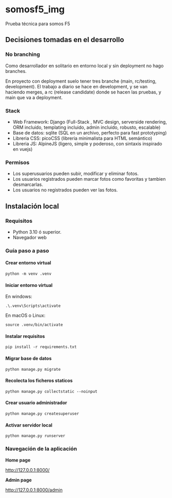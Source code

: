 # somosf5_img

Prueba técnica para somos F5

## Decisiones tomadas en el desarrollo

### No branching

Como desarrollador en solitario en entorno local y sin deployment no hago branches.  

En proyecto con deployment suelo tener tres branche (main, rc/testing, development).  El trabajo a diario se hace en development, y se van haciendo merges, a rc (release candidate) donde se hacen las pruebas, y main que va a deployment.

### Stack

- Web Framework: Django (Full-Stack , MVC design, serverside rendering, ORM incluido, templating incluido, admin incluido, robusto, escalable)
- Base de datos: sqlite (SQL en un archivo, perfecto para fast prototyping)
- Libreria CSS: picoCSS (libreria minimalista para HTML semántico)
- Libreria JS: AlpineJS (ligero, simple y poderoso, con sintaxis inspirado en vuejs)


### Permisos

- Los superusuarios pueden subir, modificar y eliminar fotos.
- Los usuarios registrados pueden marcar fotos como favoritas y tambien desmarcarlas.
- Los usuarios no registrados pueden ver las fotos.

## Instalación local

### Requisitos

- Python 3.10 ó superior.
- Navegador web

### Guía paso a paso

#### Crear entorno virtual

```terminal
python -m venv .venv
```

#### Iniciar entorno virtual

En windows:

```terminal
.\.venv\Scripts\activate
```

En macOS o Linux:

```terminal
source .venv/bin/activate
```

#### Instalar requisitos

```terminal
pip install -r requirements.txt
```

#### Migrar base de datos

```terminal
python manage.py migrate
```

#### Recolecta los ficheros staticos

```terminal
python manage.py collectstatic --noinput
```

#### Crear usuario administrador

```terminal
python manage.py createsuperuser
```

#### Activar servidor local

```terminal
python manage.py runserver
```

### Navegación de la aplicación

**Home page**

http://127.0.0.1:8000/ 

**Admin page**

http://127.0.0.1:8000/admin